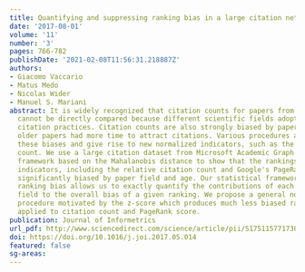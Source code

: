 ```yaml
---
title: Quantifying and suppressing ranking bias in a large citation network
date: '2017-08-01'
volume: '11'
number: '3'
pages: 766-782
publishDate: '2021-02-08T11:56:31.218887Z'
authors:
- Giacomo Vaccario
- Matus Medo
- Nicolas Wider
- Manuel S. Mariani
abstract: It is widely recognized that citation counts for papers from different fields
  cannot be directly compared because different scientific fields adopt different
  citation practices. Citation counts are also strongly biased by paper age since
  older papers had more time to attract citations. Various procedures aim at suppressing
  these biases and give rise to new normalized indicators, such as the relative citation
  count. We use a large citation dataset from Microsoft Academic Graph and a new statistical
  framework based on the Mahalanobis distance to show that the rankings by well known
  indicators, including the relative citation count and Google's PageRank score, are
  significantly biased by paper field and age. Our statistical framework to assess
  ranking bias allows us to exactly quantify the contributions of each individual
  field to the overall bias of a given ranking. We propose a general normalization
  procedure motivated by the z-score which produces much less biased rankings when
  applied to citation count and PageRank score.
publication: Journal of Informetrics
url_pdf: http://www.sciencedirect.com/science/article/pii/S1751157717300974
doi: https://doi.org/10.1016/j.joi.2017.05.014
featured: false
sg-areas:
---
```

